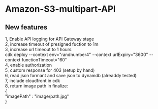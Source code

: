 # Amazon-S3-multipart-API  
## New features  
  
1, Enable API logging for API Gateway stage  
2, increase timeout of presigned fuction to 1m  
3, increase url timeout to 1 hours  
    cdk deploy --context env="randnumber4"  --context urlExpiry="3600" --context functionTimeout="60"  
4, enable authorization  
5, custom response for 403 (setup by hand)  
6, read json formant and save json to dynamdb (alreaddy tested)  
7, include cloudfront in cdk  
8, return image path in finalize:  
{  
"imagePath" : "image/path.jpg"  
}  
  
